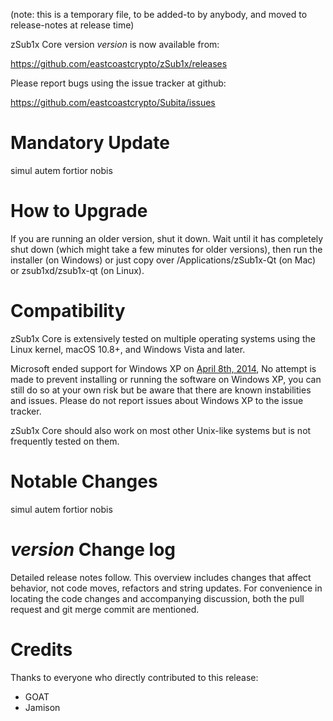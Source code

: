 (note: this is a temporary file, to be added-to by anybody, and moved to release-notes at release time)

zSub1x Core version *version* is now available from:

  <https://github.com/eastcoastcrypto/zSub1x/releases>

Please report bugs using the issue tracker at github:

  <https://github.com/eastcoastcrypto/Subita/issues>

Mandatory Update
==============

simul autem fortior nobis

How to Upgrade
==============

If you are running an older version, shut it down. Wait until it has completely shut down (which might take a few minutes for older versions), then run the installer (on Windows) or just copy over /Applications/zSub1x-Qt (on Mac) or zsub1xd/zsub1x-qt (on Linux).

Compatibility
==============

zSub1x Core is extensively tested on multiple operating systems using
the Linux kernel, macOS 10.8+, and Windows Vista and later.

Microsoft ended support for Windows XP on [April 8th, 2014](https://www.microsoft.com/en-us/WindowsForBusiness/end-of-xp-support),
No attempt is made to prevent installing or running the software on Windows XP, you
can still do so at your own risk but be aware that there are known instabilities and issues.
Please do not report issues about Windows XP to the issue tracker.

zSub1x Core should also work on most other Unix-like systems but is not
frequently tested on them.

Notable Changes
===============

simul autem fortior nobis

*version* Change log
=================

Detailed release notes follow. This overview includes changes that affect
behavior, not code moves, refactors and string updates. For convenience in locating
the code changes and accompanying discussion, both the pull request and
git merge commit are mentioned.


Credits
=======

Thanks to everyone who directly contributed to this release:
- GOAT
- Jamison


